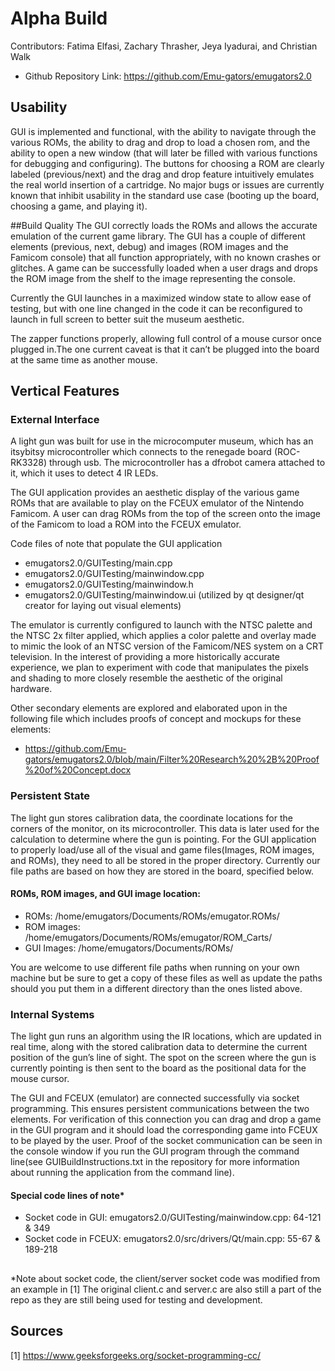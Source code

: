 # Alpha Build

Contributors: Fatima Elfasi, Zachary Thrasher, Jeya Iyadurai, and Christian Walk
- Github Repository Link: https://github.com/Emu-gators/emugators2.0

## Usability

GUI is implemented and functional, with the ability to navigate through the various ROMs, the ability to drag and drop to load a chosen rom, and the ability to open a new window (that will later be filled with various functions for debugging and configuring). The buttons for choosing a ROM are clearly labeled (previous/next) and the drag and drop feature intuitively emulates the real world insertion of a cartridge. No major bugs or issues are currently known that inhibit usability in the standard use case (booting up the board, choosing a game, and playing it).

##Build Quality
The GUI correctly loads the ROMs and allows the accurate emulation of the current game library. The GUI has a couple of different elements (previous, next, debug) and images (ROM images and the Famicom console) that all function appropriately, with no known crashes or glitches.  A game can be successfully loaded when a user drags and drops the ROM image from the shelf to the image representing the console.

Currently the GUI launches in a maximized window state to allow ease of testing, but with one line changed in the code it can be reconfigured to launch in full screen to better suit the museum aesthetic. 

The zapper functions properly, allowing full control of a mouse cursor once plugged in.The one current caveat is that it can’t be plugged into the board at the same time as another mouse. 

## Vertical Features

### External Interface

A light gun was built for use in the microcomputer museum, which has an itsybitsy microcontroller which connects to the renegade board (ROC-RK3328) through usb. The microcontroller has a dfrobot camera attached to it, which it uses to detect 4 IR LEDs. 

The GUI application provides an aesthetic display of the various game ROMs that are available to play on the FCEUX emulator of the Nintendo Famicom. A user can drag ROMs from the top of the screen onto the image of the Famicom to load a ROM into the FCEUX emulator. 

Code files of note that populate the GUI application
- emugators2.0/GUITesting/main.cpp
- emugators2.0/GUITesting/mainwindow.cpp
- emugators2.0/GUITesting/mainwindow.h
- emugators2.0/GUITesting/mainwindow.ui (utilized by qt designer/qt creator for laying out visual elements)

The emulator is currently configured to launch with the NTSC palette and the NTSC 2x filter applied, which applies a color palette and overlay made to mimic the look of an NTSC version of the Famicom/NES system on a CRT television. In the interest of providing a more historically accurate experience, we plan to experiment with code that manipulates the pixels and shading to more closely resemble the aesthetic of the original hardware. 

Other secondary elements are explored and elaborated upon in the following file which includes proofs of concept and mockups for these elements:
- https://github.com/Emu-gators/emugators2.0/blob/main/Filter%20Research%20%2B%20Proof%20of%20Concept.docx


### Persistent State

The light gun stores calibration data, the coordinate locations for the corners of the monitor, on its microcontroller. This data is later used for the calculation to determine where the gun is pointing.
 For the GUI application to properly load/use all of the visual and game files(Images, ROM images, and ROMs), they need to all be stored in the proper directory. Currently our file paths are based on how they are stored in the board, specified below.

#### ROMs, ROM images, and GUI image location:
 - ROMs: /home/emugators/Documents/ROMs/emugator.ROMs/
 - ROM images: /home/emugators/Documents/ROMs/emugator/ROM_Carts/
 - GUI Images: /home/emugators/Documents/ROMs/

You are welcome to use different file paths when running on your own machine but be sure to get a copy of these files as well as update the paths should you put them in a different directory than the ones listed above.

### Internal Systems

The light gun runs an algorithm using the IR locations, which are updated in real time, along with the stored calibration data to determine the current position of the gun’s line of sight. The spot on the screen where the gun is currently pointing is then sent to the board as the positional data for the mouse cursor.

The GUI and FCEUX (emulator) are connected successfully via socket programming. This ensures persistent communications between the two elements. For verification of this connection you can drag and drop a game in the GUI program and it should load the corresponding game into FCEUX to be played by the user. Proof of the socket communication can be seen in the console window if you run the GUI program through the command line(see GUIBuildInstructions.txt in the repository for more information about running the application from the command line).

#### Special code lines of note*
 - Socket code in GUI: emugators2.0/GUITesting/mainwindow.cpp: 64-121 & 349 
 - Socket code in FCEUX: emugators2.0/src/drivers/Qt/main.cpp: 55-67 & 189-218
## 
*Note about socket code, the client/server socket code was modified from an example in [1] The original client.c and server.c are also still a part of the repo as they are still being used for testing and development.

## Sources

[1] https://www.geeksforgeeks.org/socket-programming-cc/
